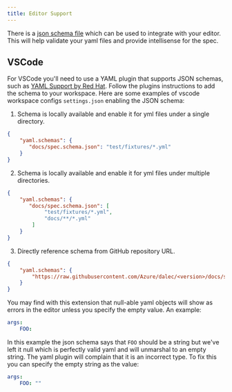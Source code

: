 ```yaml
---
title: Editor Support
---
```


There is a [json schema file](https://github.com/Azure/dalec/blob/main/docs/spec.schema.json) which can be used to integrate with your editor.
This will help validate your yaml files and provide intellisense for the spec.

## VSCode

For VSCode you'll need to use a YAML plugin that supports JSON schemas, such as [YAML Support by Red Hat](https://marketplace.visualstudio.com/items?itemName=redhat.vscode-yaml).
Follow the plugins instructions to add the schema to your workspace.
Here are some examples of vscode workspace configs `settings.json` enabling the JSON schema:

1. Schema is locally available and enable it for yml files under a single directory.
```json
{
    "yaml.schemas": {
       "docs/spec.schema.json": "test/fixtures/*.yml"
    }
}
```
2. Schema is locally available and enable it for yml files under multiple directories.
```json
{
    "yaml.schemas": {
       "docs/spec.schema.json": [
            "test/fixtures/*.yml",
            "docs/**/*.yml"
        ]
    }
}
```
3. Directly reference schema from GitHub repository URL.
```json
{
    "yaml.schemas": {
        "https://raw.githubusercontent.com/Azure/dalec/<version>/docs/spec.schema.json" : "test/fixtures/*.yml"
    }
}
```

You may find with this extension that null-able yaml objects will show as errors in the editor unless you specify the empty value. An example:

```yaml
args:
    FOO:
```

In this example the json schema says that `FOO` should be a string but we've left it null which is perfectly valid yaml and will unmarshal to an empty string.
The yaml plugin will complain that it is an incorrect type. To fix this you can specify the empty string as the value:

```yaml
args:
    FOO: ""
```
